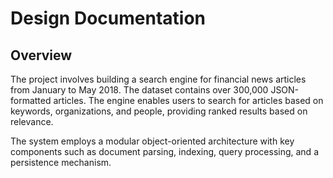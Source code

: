 # Design Documentation
## Overview
The project involves building a search engine for financial news articles from January to May 2018. The dataset contains over 300,000 JSON-formatted articles. The engine enables users to search for articles based on keywords, organizations, and people, providing ranked results based on relevance.

The system employs a modular object-oriented architecture with key components such as document parsing, indexing, query processing, and a persistence mechanism.
